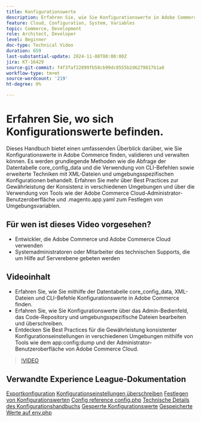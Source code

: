 ```yaml
---
title: Konfigurationswerte
description: Erfahren Sie, wie Sie Konfigurationswerte in Adobe Commerce mithilfe von core_config_data, XML-Dateien und Admin-Einstellungen suchen, validieren und verwalten.
feature: Cloud, Configuration, System, Variables
topic: Commerce, Development
role: Architect, Developer
level: Beginner
doc-type: Technical Video
duration: 659
last-substantial-update: 2024-11-08T00:00:00Z
jira: KT-16429
source-git-commit: f4f3faf22899fb58cb99dc8555b2d6279817b1a8
workflow-type: tm+mt
source-wordcount: '219'
ht-degree: 0%

---
```



# Erfahren Sie, wo sich Konfigurationswerte befinden.

Dieses Handbuch bietet einen umfassenden Überblick darüber, wie Sie Konfigurationswerte in Adobe Commerce finden, validieren und verwalten können. Es werden grundlegende Methoden wie die Abfrage der Datentabelle core_config_data und die Verwendung von CLI-Befehlen sowie erweiterte Techniken mit XML-Dateien und umgebungsspezifischen Konfigurationen behandelt. Erfahren Sie mehr über Best Practices zur Gewährleistung der Konsistenz in verschiedenen Umgebungen und über die Verwendung von Tools wie der Adobe Commerce Cloud-Administrator-Benutzeroberfläche und .magento.app.yaml zum Festlegen von Umgebungsvariablen.

## Für wen ist dieses Video vorgesehen?

- Entwickler, die Adobe Commerce und Adobe Commerce Cloud verwenden
- Systemadministratoren oder Mitarbeiter des technischen Supports, die um Hilfe auf Serverebene gebeten werden

## Videoinhalt

- Erfahren Sie, wie Sie mithilfe der Datentabelle core_config_data, XML-Dateien und CLI-Befehle Konfigurationswerte in Adobe Commerce finden.
- Erfahren Sie, wie Sie Konfigurationswerte über das Admin-Bedienfeld, das Code-Repository und umgebungsspezifische Dateien bearbeiten und überschreiben.
- Entdecken Sie Best Practices für die Gewährleistung konsistenter Konfigurationseinstellungen in verschiedenen Umgebungen mithilfe von Tools wie dem app:config:dump und der Administrator-Benutzeroberfläche von Adobe Commerce Cloud.

>[!VIDEO](https://video.tv.adobe.com/v/3436458/?learn=on)

## Verwandte Experience League-Dokumentation

[Exportkonfiguration](https://experienceleague.adobe.com/en/docs/commerce-operations/configuration-guide/cli/configuration-management/export-configuration)
[Konfigurationseinstellungen überschreiben](https://experienceleague.adobe.com/en/docs/commerce-operations/configuration-guide/paths/override-config-settings)
[Festlegen von Konfigurationswerten](https://experienceleague.adobe.com/en/docs/commerce-operations/configuration-guide/cli/configuration-management/set-configuration-values)
[Config reference config.php](https://experienceleague.adobe.com/en/docs/commerce-operations/configuration-guide/files/config-reference-configphp)
[Technische Details des Konfigurationshandbuchs](https://experienceleague.adobe.com/en/docs/commerce-operations/configuration-guide/deployment/technical-details)
[Gesperrte Konfigurationswerte](https://experienceleague.adobe.com/en/docs/commerce-operations/configuration-guide/deployment/technical-details#:~:text=Configuration%20settings%20locked%20in%20the,php%20files)
[Gespeicherte Werte auf env.php](https://experienceleague.adobe.com/en/docs/commerce-knowledge-base/kb/troubleshooting/miscellaneous/locked-fields-in-magento-admin#:~:text=Cause,php%20)
